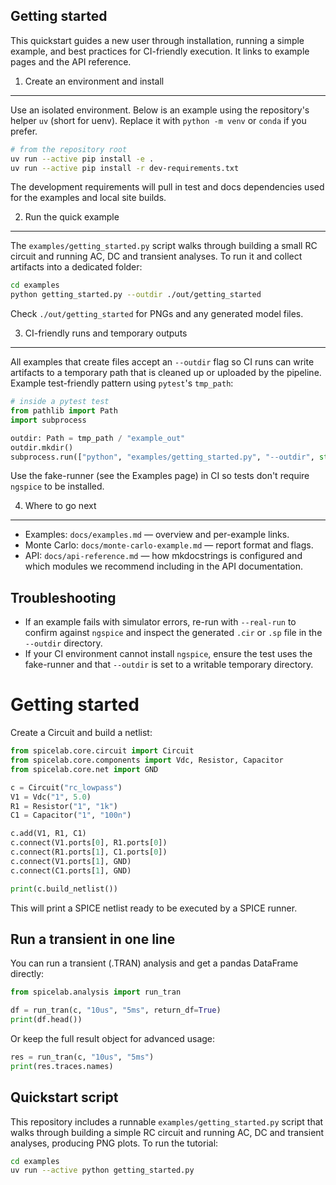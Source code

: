## Getting started

This quickstart guides a new user through installation, running a simple
example, and best practices for CI-friendly execution. It links to example
pages and the API reference.

1) Create an environment and install
------------------------------------

Use an isolated environment. Below is an example using the repository's
helper `uv` (short for uenv). Replace it with `python -m venv` or `conda`
if you prefer.

```bash
# from the repository root
uv run --active pip install -e .
uv run --active pip install -r dev-requirements.txt
```

The development requirements will pull in test and docs dependencies used for
the examples and local site builds.

2) Run the quick example
------------------------

The `examples/getting_started.py` script walks through building a small RC
circuit and running AC, DC and transient analyses. To run it and collect
artifacts into a dedicated folder:

```bash
cd examples
python getting_started.py --outdir ./out/getting_started
```

Check `./out/getting_started` for PNGs and any generated model files.

3) CI-friendly runs and temporary outputs
----------------------------------------

All examples that create files accept an `--outdir` flag so CI runs can
write artifacts to a temporary path that is cleaned up or uploaded by the
pipeline. Example test-friendly pattern using `pytest`'s `tmp_path`:

```python
# inside a pytest test
from pathlib import Path
import subprocess

outdir: Path = tmp_path / "example_out"
outdir.mkdir()
subprocess.run(["python", "examples/getting_started.py", "--outdir", str(outdir)], check=True)
```

Use the fake-runner (see the Examples page) in CI so tests don't require
`ngspice` to be installed.

4) Where to go next
--------------------

- Examples: `docs/examples.md` — overview and per-example links.
- Monte Carlo: `docs/monte-carlo-example.md` — report format and flags.
- API: `docs/api-reference.md` — how mkdocstrings is configured and which
	modules we recommend including in the API documentation.

Troubleshooting
---------------

- If an example fails with simulator errors, re-run with `--real-run` to
	confirm against `ngspice` and inspect the generated `.cir` or `.sp` file in
	the `--outdir` directory.
- If your CI environment cannot install `ngspice`, ensure the test uses the
	fake-runner and that `--outdir` is set to a writable temporary directory.

# Getting started

Create a Circuit and build a netlist:

```python
from spicelab.core.circuit import Circuit
from spicelab.core.components import Vdc, Resistor, Capacitor
from spicelab.core.net import GND

c = Circuit("rc_lowpass")
V1 = Vdc("1", 5.0)
R1 = Resistor("1", "1k")
C1 = Capacitor("1", "100n")

c.add(V1, R1, C1)
c.connect(V1.ports[0], R1.ports[0])
c.connect(R1.ports[1], C1.ports[0])
c.connect(V1.ports[1], GND)
c.connect(C1.ports[1], GND)

print(c.build_netlist())
```

This will print a SPICE netlist ready to be executed by a SPICE runner.

## Run a transient in one line

You can run a transient (.TRAN) analysis and get a pandas DataFrame directly:

```python
from spicelab.analysis import run_tran

df = run_tran(c, "10us", "5ms", return_df=True)
print(df.head())
```

Or keep the full result object for advanced usage:

```python
res = run_tran(c, "10us", "5ms")
print(res.traces.names)
```

Quickstart script
------------------

This repository includes a runnable `examples/getting_started.py` script that
walks through building a simple RC circuit and running AC, DC and transient
analyses, producing PNG plots. To run the tutorial:

```bash
cd examples
uv run --active python getting_started.py
```
